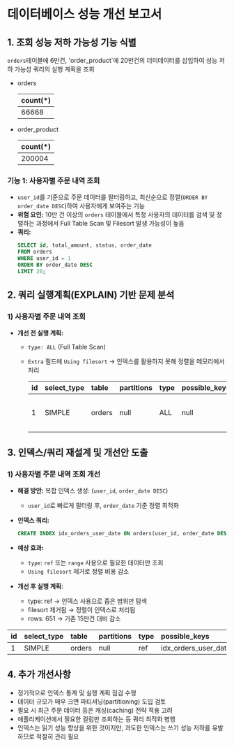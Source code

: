 # 데이터베이스 성능 개선 보고서

## 1. 조회 성능 저하 가능성 기능 식별

`orders`테이블에 6만건, 'order_product`에 20만건의 더미데이터를 삽입하여 성능 저하 가능성 쿼리의 실행 계획을 조회
- orders
  
  | count\(\*\) |
  | :--- |
  | 66668 |

- order_product

  | count\(\*\) |
    | :--- |
    | 200004 |


### 기능 1: 사용자별 주문 내역 조회

*   `user_id`를 기준으로 주문 데이터를 필터링하고, 최신순으로 정렬(`ORDER BY order_date DESC`)하여 사용자에게 보여주는 기능
*   **위험 요인:** 10만 건 이상의 `orders` 테이블에서 특정 사용자의 데이터를 검색 및 정렬하는 과정에서 Full Table Scan 및 Filesort 발생 가능성이 높음
*   **쿼리:**
    ```sql
    SELECT id, total_amount, status, order_date
    FROM orders
    WHERE user_id = 1
    ORDER BY order_date DESC
    LIMIT 20;
    ```

## 2. 쿼리 실행계획(EXPLAIN) 기반 문제 분석

### 1) 사용자별 주문 내역 조회

*   **개선 전 실행 계획:**
    *   `type: ALL` (Full Table Scan)
    *   `Extra` 필드에 `Using filesort` → 인덱스를 활용하지 못해 정렬을 메모리에서 처리
    
        | id | select\_type | table | partitions | type | possible\_keys | key | key\_len | ref | rows | filtered | Extra |
        | :--- | :--- | :--- | :--- | :--- | :--- | :--- | :--- | :--- | :--- | :--- | :--- |
        | 1 | SIMPLE | orders | null | ALL | null | null | null | null | 150914 | 10 | Using where; Using filesort |


## 3. 인덱스/쿼리 재설계 및 개선안 도출

### 1) 사용자별 주문 내역 조회 개선

*   **해결 방안:** 복합 인덱스 생성: (`user_id`, `order_date DESC`)
    *   `user_id`로 빠르게 필터링 후, `order_date` 기준 정렬 최적화
*   **인덱스 쿼리:**
    ```sql
    CREATE INDEX idx_orders_user_date ON orders(user_id, order_date DESC);
    ```
*   **예상 효과:**
    *   `type`: `ref` 또는 `range` 사용으로 필요한 데이터만 조회
    *   `Using filesort` 제거로 정렬 비용 감소

*   **개선 후 실행 계획:**
    *   type: ref → 인덱스 사용으로 좁은 범위만 탐색
    *   filesort 제거됨 → 정렬이 인덱스로 처리됨
    *   rows: 651 → 기존 15만건 대비 감소

| id | select\_type | table | partitions | type | possible\_keys | key | key\_len | ref | rows | filtered | Extra |
  | :--- | :--- | :--- | :--- | :--- | :--- | :--- | :--- | :--- | :--- | :--- | :--- |
  | 1 | SIMPLE | orders | null | ref | idx\_orders\_user\_date | idx\_orders\_user\_date | 8 | const | 651 | 100 | null |



## 4. 추가 개선사항

*   정기적으로 인덱스 통계 및 실행 계획 점검 수행
*   데이터 규모가 매우 크면 파티셔닝(partitioning) 도입 검토
*   필요 시 최근 주문 데이터 등은 캐싱(caching) 전략 적용 고려
*   애플리케이션에서 필요한 컬럼만 조회하는 등 쿼리 최적화 병행
*   인덱스는 읽기 성능 향상을 위한 것이지만, 과도한 인덱스는 쓰기 성능 저하를 유발하므로 적절히 관리 필요
